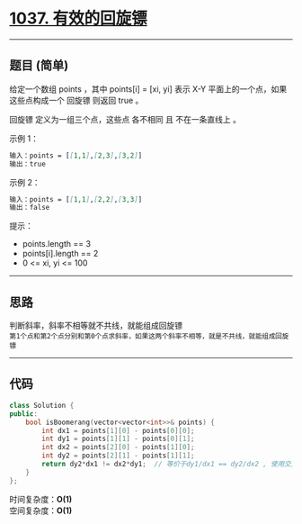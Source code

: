 # [1037. 有效的回旋镖](https://leetcode.cn/problems/valid-boomerang/description/)

---

## 题目 (简单)

给定一个数组 points ，其中 points[i] = [xi, yi] 表示 X-Y 平面上的一个点，如果这些点构成一个 回旋镖 则返回 true 。  

回旋镖 定义为一组三个点，这些点 各不相同 且 不在一条直线上 。  

示例 1：  

```markdown
输入：points = [[1,1],[2,3],[3,2]]
输出：true
```

示例 2：  

```markdown
输入：points = [[1,1],[2,2],[3,3]]
输出：false
```

提示：  

- points.length == 3
- points[i].length == 2
- 0 <= xi, yi <= 100

---

## 思路

判断斜率，斜率不相等就不共线，就能组成回旋镖  
`第1个点和第2个点分别和第0个点求斜率，如果这两个斜率不相等，就是不共线，就能组成回旋镖`

---

## 代码

```C++
class Solution {
public:
    bool isBoomerang(vector<vector<int>>& points) {
        int dx1 = points[1][0] - points[0][0];
        int dy1 = points[1][1] - points[0][1];
        int dx2 = points[2][0] - points[1][0];
        int dy2 = points[2][1] - points[1][1];
        return dy2*dx1 != dx2*dy1;  // 等价于dy1/dx1 == dy2/dx2 , 使用交叉相乘不用考虑分母为0
    }
};
```

时间复杂度：**O(1)**  
空间复杂度：**O(1)**
